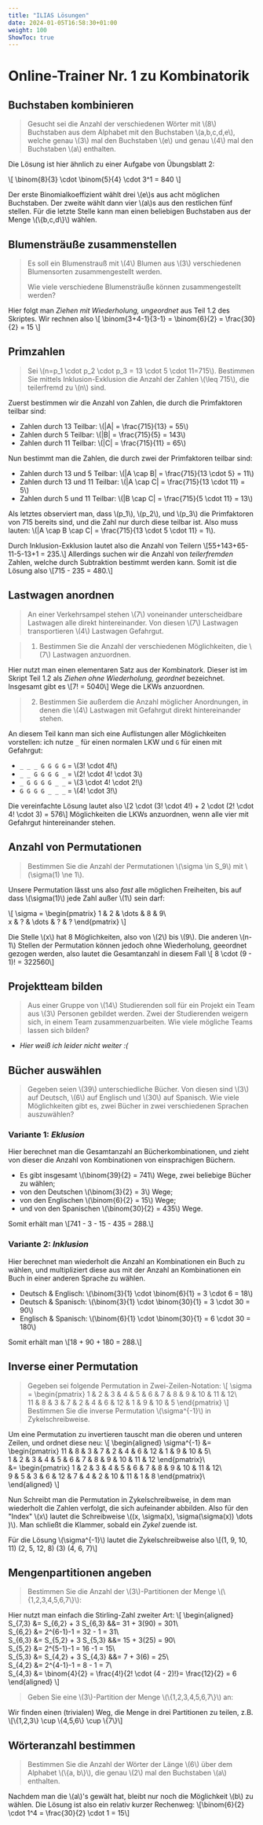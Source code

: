 ```yaml
---
title: "ILIAS Lösungen"
date: 2024-01-05T16:58:30+01:00
weight: 100
ShowToc: true
---
```


# Online-Trainer Nr. 1 zu Kombinatorik

## Buchstaben kombinieren

>Gesucht sei die Anzahl der verschiedenen Wörter mit \\(8\\) Buchstaben aus dem Alphabet mit den Buchstaben \\(a,b,c,d,e\\), welche genau \\(3\\) mal den Buchstaben \\(e\\) und genau \\(4\\) mal den Buchstaben \\(a\\) enthalten.

Die Lösung ist hier ähnlich zu einer Aufgabe von Übungsblatt 2:

\\[
\binom{8}{3} \cdot \binom{5}{4} \cdot 3^1 = 840
\\]

Der erste Binomialkoeffizient wählt drei \\(e\\)s aus acht möglichen Buchstaben. Der zweite wählt dann vier \\(a\\)s aus den restlichen fünf stellen. Für die letzte Stelle kann man einen beliebigen Buchstaben aus der Menge \\(\\{b,c,d\\}\\) wählen.

## Blumensträuße zusammenstellen

>Es soll ein Blumenstrauß mit \\(4\\) Blumen aus \\(3\\) verschiedenen Blumensorten zusammengestellt werden.
>
>Wie viele verschiedene Blumensträuße können zusammengestellt werden?

Hier folgt man *Ziehen mit Wiederholung, ungeordnet* aus Teil 1.2 des Skriptes. Wir rechnen also
\\[
    \binom{3+4-1}{3-1} = \binom{6}{2} = \frac{30}{2} = 15
\\]

## Primzahlen

>Sei \\(n=p_1 \cdot p_2 \cdot p_3 = 13 \cdot 5 \cdot 11=715\\). Bestimmen Sie mittels Inklusion-Exklusion die Anzahl der Zahlen \\(\leq 715\\), die teilerfremd zu \\(n\\) sind.

Zuerst bestimmen wir die Anzahl von Zahlen, die durch die Primfaktoren teilbar sind:

- Zahlen durch 13 Teilbar: \\(|A| = \frac{715}{13} = 55\\)
- Zahlen durch 5 Teilbar: \\(|B| = \frac{715}{5} = 143\\)
- Zahlen durch 11 Teilbar: \\(|C| = \frac{715}{11} = 65\\)

Nun bestimmt man die Zahlen, die durch zwei der Primfaktoren teilbar sind:

- Zahlen durch 13 und 5 Teilbar: \\(|A \cap B| = \frac{715}{13 \cdot 5} = 11\\)
- Zahlen durch 13 und 11 Teilbar: \\(|A \cap C| = \frac{715}{13 \cdot 11} = 5\\)
- Zahlen durch 5 und 11 Teilbar: \\(|B \cap C| = \frac{715}{5 \cdot 11} = 13\\)

Als letztes observiert man, dass \\(p_1\\), \\(p_2\\), und \\(p_3\\) die Primfaktoren von 715 bereits sind, und die Zahl nur durch diese teilbar ist. Also muss lauten: \\(|A \cap B \cap C| = \frac{715}{13 \cdot 5 \cdot 11} = 1\\).

Durch Inklusion-Exklusion lautet also die Anzahl von Teilern \\[55+143+65-11-5-13+1 = 235.\\] Allerdings suchen wir die Anzahl von *teilerfremden* Zahlen, welche durch Subtraktion bestimmt werden kann. Somit ist die Lösung also \\[715 - 235 = 480.\\]

## Lastwagen anordnen

>An einer Verkehrsampel stehen \\(7\\) voneinander unterscheidbare Lastwagen alle direkt hintereinander. Von diesen \\(7\\) Lastwagen transportieren \\(4\\) Lastwagen Gefahrgut.

>1. Bestimmen Sie die Anzahl der verschiedenen Möglichkeiten, die \\(7\\) Lastwagen anzuordnen.

Hier nutzt man einen elementaren Satz aus der Kombinatork. Dieser ist im Skript Teil 1.2 als *Ziehen ohne Wiederholung, geordnet* bezeichnet. Insgesamt gibt es \\[7! = 5040\\] Wege die LKWs anzuordnen.

>2. Bestimmen Sie außerdem die Anzahl möglicher Anordnungen, in denen die \\(4\\) Lastwagen mit Gefahrgut direkt hintereinander stehen.

An diesem Teil kann man sich eine Auflistungen aller Möglichkeiten vorstellen: ich nutze `_` für einen normalen LKW und `G` für einen mit Gefahrgut:

- `_ _ _ G G G G` = \\(3! \cdot 4!\\)
- `_ _ G G G G _` = \\(2! \cdot 4! \cdot 3\\)
- `_ G G G G _ _` = \\(3 \cdot 4! \cdot 2!\\)
- `G G G G _ _ _` = \\(4! \cdot 3!\\)

Die vereinfachte Lösung lautet also \\[2 \cdot (3! \cdot 4!) + 2 \cdot (2! \cdot 4! \cdot 3) = 576\\] Möglichkeiten die LKWs anzuordnen, wenn alle vier mit Gefahrgut hintereinander stehen.

## Anzahl von Permutationen

>Bestimmen Sie die Anzahl der Permutationen \\(\sigma \in S_9\\) mit \\(\sigma(1) \ne 1\\).

Unsere Permutation lässt uns also *fast* alle möglichen Freiheiten, bis auf dass \\(\sigma(1)\\) jede Zahl außer \\(1\\) sein darf:

\\[
    \sigma =
    \begin{pmatrix}
    1 & 2 & \dots & 8 & 9\\\
    x & ? & \dots & ? & ?
    \end{pmatrix}
\\]

Die Stelle \\(x\\) hat 8 Möglichkeiten, also von \\(2\\) bis \\(9\\). Die anderen \\(n-1\\) Stellen der Permutation können jedoch ohne Wiederholung, geeordnet gezogen werden, also lautet die Gesamtanzahl in diesem Fall \\[ 8 \cdot (9 - 1)! = 322560\\]

## Projektteam bilden

>Aus einer Gruppe von \\(14\\) Studierenden soll für ein Projekt ein Team aus \\(3\\) Personen gebildet werden. Zwei der Studierenden weigern sich, in einem Team zusammenzuarbeiten. Wie viele mögliche Teams lassen sich bilden?

- *Hier weiß ich leider nicht weiter :(*

## Bücher auswählen

>Gegeben seien \\(39\\) unterschiedliche Bücher. Von diesen sind \\(3\\) auf Deutsch, \\(6\\) auf Englisch und \\(30\\) auf Spanisch. Wie viele Möglichkeiten gibt es, zwei Bücher in zwei verschiedenen Sprachen auszuwählen?

### Variante 1: *Eklusion*

Hier berechnet man die Gesamtanzahl an Bücherkombinationen, und zieht von dieser die Anzahl von Kombinationen von einsprachigen Büchern.

- Es gibt insgesamt \\(\binom{39}{2} = 741\\) Wege, zwei beliebige Bücher zu wählen;
- von den Deutschen \\(\binom{3}{2} = 3\\) Wege;
- von den Englischen \\(\binom{6}{2} = 15\\) Wege;
- und von den Spanischen \\(\binom{30}{2} = 435\\) Wege.

Somit erhält man \\[741 - 3 - 15 - 435 = 288.\\]

### Variante 2: *Inklusion*

Hier berechnet man wiederholt die Anzahl an Kombinationen ein Buch zu wählen, und multipliziert diese aus mit der Anzahl an Kombinationen ein Buch in einer anderen Sprache zu wählen.

- Deutsch & Englisch: \\(\binom{3}{1} \cdot \binom{6}{1} = 3 \cdot 6 = 18\\)
- Deutsch & Spanisch: \\(\binom{3}{1} \cdot \binom{30}{1} = 3 \cdot 30 = 90\\)
- Englisch & Spanisch: \\(\binom{6}{1} \cdot \binom{30}{1} = 6 \cdot 30 = 180\\)

Somit erhält man \\[18 + 90 + 180 = 288.\\]

## Inverse einer Permutation

>Gegeben sei folgende Permutation in Zwei-Zeilen-Notation:
> \\[
> \sigma = \begin{pmatrix}
> 1 & 2 & 3 & 4 & 5 & 6 & 7 & 8 & 9 & 10 & 11 & 12\\\
> 11 & 8 & 3 & 7 & 2 & 4 & 6 & 12 & 1 & 9 & 10 & 5
> \end{pmatrix}
> \\]
> Bestimmen Sie die inverse Permutation \\(\sigma^{-1}\\) in Zykelschreibweise.

Um eine Permutation zu invertieren tauscht man die oberen und unteren Zeilen, und ordnet diese neu:
\\[
    \begin{aligned}
    \sigma^{-1} &= \begin{pmatrix}
    11 & 8 & 3 & 7 & 2 & 4 & 6 & 12 & 1 & 9 & 10 & 5\\\
    1 & 2 & 3 & 4 & 5 & 6 & 7 & 8 & 9 & 10 & 11 & 12
    \end{pmatrix}\\\
    &= \begin{pmatrix}
    1 & 2 & 3 & 4 & 5 & 6 & 7 & 8 & 9 & 10 & 11 & 12\\\
    9 & 5 & 3 & 6 & 12 & 7 & 4 & 2 & 10 & 11 & 1 & 8
    \end{pmatrix}\\\
    \end{aligned}
\\]

Nun Schreibt man die Permutation in Zykelschreibweise, in dem man wiederholt die Zahlen verfolgt, die sich aufeinander abbilden. Also für den "Index" \\(x\\) lautet die Schreibweise \\((x, \sigma(x), \sigma(\sigma(x)) \dots )\\). Man schließt die Klammer, sobald ein *Zykel* zuende ist.

Für die Lösung \\(\sigma^{-1}\\) lautet die Zykelschreibweise also \\[(1, 9, 10, 11) (2, 5, 12, 8) (3) (4, 6, 7)\\]

## Mengenpartitionen angeben

>Bestimmen Sie die Anzahl der \\(3\\)-Partitionen der Menge \\(\\{1,2,3,4,5,6,7\\}\\):

Hier nutzt man einfach die Stirling-Zahl zweiter Art:
\\[
    \begin{aligned}
    S_{7,3} &= S_{6,2} + 3 S_{6,3} &&= 31 + 3(90) = 301\\\
    S_{6,2} &= 2^{6-1}-1 = 32 - 1 = 31\\\
    S_{6,3} &= S_{5,2} + 3 S_{5,3} &&= 15 + 3(25) = 90\\\
    S_{5,2} &= 2^{5-1}-1 = 16 -1 = 15\\\
    S_{5,3} &= S_{4,2} + 3 S_{4,3} &&= 7 + 3(6) = 25\\\
    S_{4,2} &= 2^{4-1}-1 = 8 - 1 = 7\\\
    S_{4,3} &= \binom{4}{2} = \frac{4!}{2! \cdot (4 - 2)!}= \frac{12}{2} = 6
    \end{aligned}
\\]

>Geben Sie eine \\(3\\)-Partition der Menge \\(\\{1,2,3,4,5,6,7\\}\\) an:

Wir finden einen (trivialen) Weg, die Menge in drei Partitionen zu teilen, z.B. \\[\\{1,2,3\\} \cup \\{4,5,6\\} \cup \\{7\\}\\]

## Wörteranzahl bestimmen

>Bestimmen Sie die Anzahl der Wörter der Länge \\(6\\) über dem Alphabet \\(\\{a, b\\}\\), die genau  \\(2\\) mal den Buchstaben \\(a\\) enthalten.

Nachdem man die \\(a\\)'s gewält hat, bleibt nur noch die Möglichkeit \\(b\\) zu wählen. Die Lösung ist also ein relativ kurzer Rechenweg: \\[\binom{6}{2} \cdot 1^4 = \frac{30}{2} \cdot 1 = 15\\]